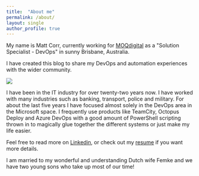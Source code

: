 ```yaml
---
title:  "About me"
permalink: /about/ 
layout: single
author_profile: true
---
```


My name is Matt Corr, currently working for [MOQdigital](https://www.moqdigital.com.au) as a "Solution Specialist - DevOps" in sunny Brisbane, Australia.

I have created this blog to share my DevOps and automation experiences with the wider community. 

![](https://blogresourcestorage.blob.core.windows.net/images/2021/08/matt-headshot-web.jpg)

I have been in the IT industry for over twenty-two years now. I have worked with many industries such as banking, transport, police and military. For about the last five years I have focused almost solely in the DevOps area in the Microsoft space. I frequently use products like TeamCity, Octopus Deploy and Azure DevOps with a good amount of PowerShell scripting thrown in to magically glue together the different systems or just make my life easier.

Feel free to read more on [Linkedin](http://au.linkedin.com/in/mattcorr/), or check out my [resume](https://github.com/mattcorr/resume/blob/master/matt-corr-resume.md) if you want more details.

I am married to my wonderful and understanding Dutch wife Femke and we have two young sons who take up most of our time!




